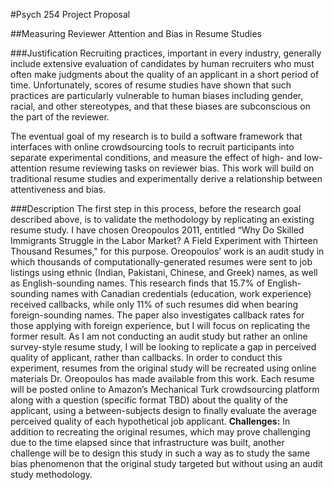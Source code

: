 #Psych 254 Project Proposal

##Measuring Reviewer Attention and Bias in Resume Studies

###Justification
Recruiting practices, important in every industry, generally include extensive evaluation of candidates by human recruiters who must often make judgments about the quality of an applicant in a short period of time. Unfortunately, scores of resume studies have shown that such practices are particularly vulnerable to human biases including gender, racial, and other stereotypes, and that these biases are subconscious on the part of the reviewer. 

The eventual goal of my research is to build a software framework that interfaces with online crowdsourcing tools to recruit participants into separate experimental conditions, and measure the effect of high- and low-attention resume reviewing tasks on reviewer bias. This work will build on traditional resume studies and experimentally derive a relationship between attentiveness and bias. 


###Description
The first step in this process, before the research goal described above, is to validate the methodology by replicating an existing resume study. I have chosen Oreopoulos 2011, entitled “Why Do Skilled Immigrants Struggle in the Labor Market? A Field Experiment with Thirteen Thousand Resumes," for this purpose. Oreopoulos’ work is an audit study in which thousands of computationally-generated resumes were sent to job listings using ethnic (Indian, Pakistani, Chinese, and Greek) names, as well as English-sounding names. This research finds that 15.7% of English-sounding names with Canadian credentials (education, work experience) received callbacks, while only 11% of such resumes did when bearing foreign-sounding names. The paper also investigates callback rates for those applying with foreign experience, but I will focus on replicating the former result. As I am not conducting an audit study but rather an online survey-style resume study, I will be looking to replicate a gap in perceived quality of applicant, rather than callbacks. 
In order to conduct this experiment, resumes from the original study will be recreated using online materials Dr. Oreopoulos has made available from this work. Each resume will be posted online to Amazon’s Mechanical Turk crowdsourcing platform along with a question (specific format TBD) about the quality of the applicant, using a between-subjects design to finally evaluate the average perceived quality of each hypothetical job applicant. 
**Challenges:** In addition to recreating the original resumes, which may prove challenging due to the time elapsed since that infrastructure was built, another challenge will be to design this study in such a way as to study the same bias phenomenon that the original study targeted but without using an audit study methodology.